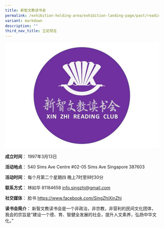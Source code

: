 ```yaml
---
title: 新智文教读书会
permalink: /exhibition-holding-area/exhibition-landing-page/past/reading-club-1/
variant: markdown
description: ""
third_nav_title: 立足现在
---
```

![](/images/Reading%20Club%20Exhibition/Present/present_1.jpg)

	
**成立时间**：	1997年3月13日

**活动地点**：	540 Sims Ave Centre #02-05 Sims Ave Singapore 387603

**活动时间**：	每个月第二个星期四
晚上7时至9时30分

**联系方式**：	林如华
81184658
info.singzhi@gmail.com

**社交媒体**：	脸书
https://www.facebook.com/SingZhiXinZhi

**读书会简介**：	新智文教读书会是一个非政治，非宗教，非营利的民间文化团体，我会的宗旨是“建设一个德、育、智健全发展的社会，提升人文素养，弘扬中华文化。”

